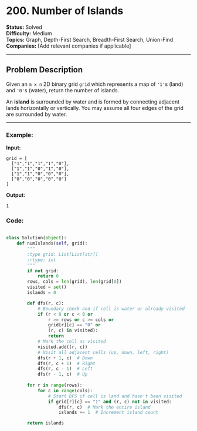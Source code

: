 # 200. Number of Islands

**Status:** Solved  
**Difficulty:** Medium  
**Topics:** Graph, Depth-First Search, Breadth-First Search, Union-Find  
**Companies:** [Add relevant companies if applicable]  

---

## Problem Description

Given an `m x n` 2D binary grid `grid` which represents a map of `'1'`s (land) and `'0'`s (water), return the number of islands.

An **island** is surrounded by water and is formed by connecting adjacent lands horizontally or vertically. You may assume all four edges of the grid are surrounded by water.

---

### Example:
**Input:**
```plaintext
grid = [
  ["1","1","1","1","0"],
  ["1","1","0","1","0"],
  ["1","1","0","0","0"],
  ["0","0","0","0","0"]
]
```

**Output:**

```plaintext
1
```

### Code:
```python

class Solution(object):
    def numIslands(self, grid):
        """
        :type grid: List[List[str]]
        :rtype: int
        """
        if not grid:
            return 0
        rows, cols = len(grid), len(grid[0])
        visited = set()
        islands = 0

        def dfs(r, c):
            # Boundary check and if cell is water or already visited
            if (r < 0 or c < 0 or
                r >= rows or c >= cols or
                grid[r][c] == "0" or
                (r, c) in visited):
                return
            # Mark the cell as visited
            visited.add((r, c))
            # Visit all adjacent cells (up, down, left, right)
            dfs(r + 1, c)  # Down
            dfs(r, c + 1)  # Right
            dfs(r, c - 1)  # Left
            dfs(r - 1, c)  # Up
        
        for r in range(rows):
            for c in range(cols):
                # Start DFS if cell is land and hasn't been visited
                if grid[r][c] == "1" and (r, c) not in visited:
                    dfs(r, c)  # Mark the entire island
                    islands += 1  # Increment island count

        return islands
